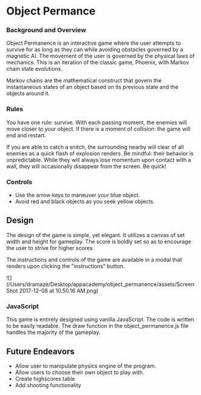 # Object Permance

### Background and Overview

Object Permanence is an interactive game where the user attempts to survive for as long as they can while avoiding obstacles governed by a magnetic AI. The movement of the user is governed by the physical laws of mechanics. This is an iteration of the classic game, Phoenix, with Markov chain state evolutions.

Markov chains are the mathematical construct that govern the instantaneous states of an object based on its previous state and the objects around it.

### Rules

You have one rule: survive. With each passing moment, the enemies will move closer to your object. If there is a moment of collision: the game will end and restart.

If you are able to catch a snitch, the surrounding nearby will clear of all enemies as a quick flash of explosion renders.  Be mindful: their behavior is unpredictable.  While they will always lose momentum upon contact with a wall, they will occasionally disappear from the screen.  Be quick!

### Controls

* Use the arrow keys to maneuver your blue object.
* Avoid red and black objects as you seek yellow objects.

## Design

The design of the game is simple, yet elegant.  It utilizes a canvas of set width and height for gameplay.  The score is boldly set so as to encourage the user to strive for higher scores.

The instructions and controls of the game are available in a modal that renders upon clicking the "instructions" button.

![](/Users/dramaze/Desktop/appacademy/object_permanence/assets/Screen Shot 2017-12-08 at 10.50.16 AM.png)

### JavaScript

This game is entirely designed using vanilla JavaScript. The code is written to be easily readable.  The draw function in the object_permanence.js file handles the majority of the gameplay.

## Future Endeavors

* Allow user to manipulate physics engine of the program.
* Allow users to choose their own object to play with.
* Create highscores table
* Add shooting functionality
